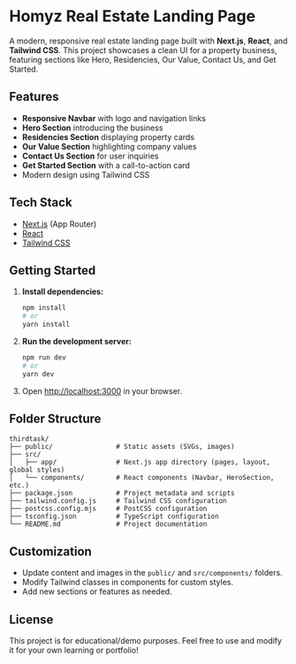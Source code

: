 # Homyz Real Estate Landing Page

A modern, responsive real estate landing page built with **Next.js**, **React**, and **Tailwind CSS**. This project showcases a clean UI for a property business, featuring sections like Hero, Residencies, Our Value, Contact Us, and Get Started.

## Features

- **Responsive Navbar** with logo and navigation links
- **Hero Section** introducing the business
- **Residencies Section** displaying property cards
- **Our Value Section** highlighting company values
- **Contact Us Section** for user inquiries
- **Get Started Section** with a call-to-action card
- Modern design using Tailwind CSS

## Tech Stack

- [Next.js](https://nextjs.org/) (App Router)
- [React](https://react.dev/)
- [Tailwind CSS](https://tailwindcss.com/)

## Getting Started

1. **Install dependencies:**
   ```bash
   npm install
   # or
   yarn install
   ```
2. **Run the development server:**
   ```bash
   npm run dev
   # or
   yarn dev
   ```
3. Open [http://localhost:3000](http://localhost:3000) in your browser.

## Folder Structure

```
thirdtask/
├── public/                # Static assets (SVGs, images)
├── src/
│   ├── app/               # Next.js app directory (pages, layout, global styles)
│   └── components/        # React components (Navbar, HeroSection, etc.)
├── package.json           # Project metadata and scripts
├── tailwind.config.js     # Tailwind CSS configuration
├── postcss.config.mjs     # PostCSS configuration
├── tsconfig.json          # TypeScript configuration
└── README.md              # Project documentation
```

## Customization
- Update content and images in the `public/` and `src/components/` folders.
- Modify Tailwind classes in components for custom styles.
- Add new sections or features as needed.

## License

This project is for educational/demo purposes. Feel free to use and modify it for your own learning or portfolio!

